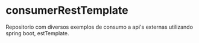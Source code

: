 # consumerRestTemplate
Repositorio com diversos exemplos de consumo a api's externas utilizando spring boot, estTemplate.
